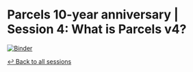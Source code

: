 # Parcels 10-year anniversary | Session 4: What is Parcels v4?

[![Binder](https://mybinder.org/badge_logo.svg)](https://mybinder.org/v2/gh/OceanParcels/10year-anniversary-session5/main4)

[↩️ Back to all sessions](https://github.com/OceanParcels/10year-anniversary-event)
